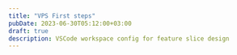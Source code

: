 ```yaml
---
title: "VPS First steps"
pubDate: 2023-06-30T05:12:00+03:00
draft: true
description: VSCode workspace config for feature slice design
---
```

